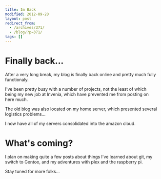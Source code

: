 ```yaml
---
title: Im Back
modified: 2012-09-20
layout: post
redirect_from:
  - /archives/371/
  - /blog/?p=371/
tags: []
---
```



Finally back...
===============

After a very long break, my blog is finally back online and pretty much fully functionaly.

I've been pretty busy with a number of projects, not the least of which being my new job at Invenia, which have prevented me from posting on here much.

The old blog was also located on my home server, which presented several logistics problems...

I now have all of my servers consolidated into the amazon cloud.

What's coming?
==============

I plan on making quite a few posts about things I've learned about git, my switch to Gentoo, and my adventures with plex and the raspberry pi.

Stay tuned for more folks...
